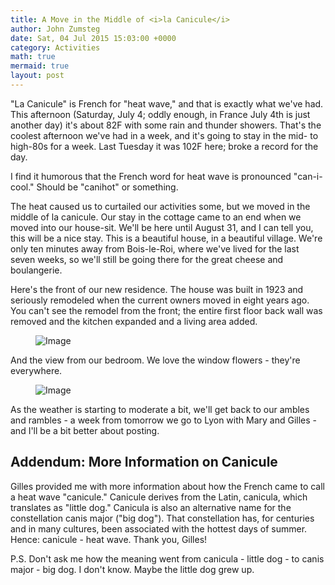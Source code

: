 ```yaml
---
title: A Move in the Middle of <i>la Canicule</i>
author: John Zumsteg
date: Sat, 04 Jul 2015 15:03:00 +0000
category: Activities
math: true
mermaid: true
layout: post
---
```

"La Canicule" is French for "heat wave," and that is exactly what we've had. This afternoon (Saturday, July 4; oddly enough, in France July 4th is just another day) it's about 82F with some rain and thunder showers. That's the coolest afternoon we've had in a week, and it's going to stay in the mid- to high-80s for a week. Last Tuesday it was 102F here; broke a record for the day.

I find it humorous that the French word for heat wave is pronounced "can-i-cool." Should be "canihot" or something.

The heat caused us to curtailed our activities some, but we moved in the middle of la canicule. Our stay in the cottage came to an end when we moved into our house-sit. We'll be here until August 31, and I can tell you, this will be a nice stay. This is a beautiful house, in a beautiful village. We're only ten minutes away from Bois-le-Roi, where we've lived for the last seven weeks, so we'll still be going there for the great cheese and boulangerie.

Here's the front of our new residence. The house was built in 1923 and seriously remodeled when the current owners moved in eight years ago. You can't see the remodel from the front; the entire first floor back wall was removed and the kitchen expanded and a living area added.

<figure>	<img class = "portrait" src="{{"/assets/images/2015/07/DSC08761-1.jpg" | prepend: site.baseurl  }}" alt="Image" />
	<figcaption></figcaption>
</figure>



And the view from our bedroom. We love the window flowers - they're everywhere.
<figure>
	<img class = "landscape" src="{{"/assets/images/2015/07/DSC08755-1.jpg" | prepend: site.baseurl  }}" alt="Image" />
	<figcaption></figcaption>
</figure>


As the weather is starting to moderate a bit, we'll get back to our ambles and rambles - a week from tomorrow we go to Lyon with Mary and Gilles - and I'll be a bit better about posting.
<h2>Addendum: More Information on Canicule</h2>
Gilles provided me with more information about how the French came to call a heat wave "canicule." Canicule derives from the Latin, canicula, which translates as "little dog." Canicula is also an alternative name for the constellation canis major ("big dog"). That constellation has, for centuries and in many cultures, been associated with the hottest days of summer. Hence: canicule - heat wave. Thank you, Gilles!

P.S. Don't ask me how the meaning went from canicula - little dog - to canis major - big dog. I don't know. Maybe the little dog grew up.
